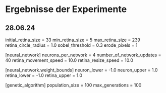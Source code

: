 # Ergebnisse der Experimente

## 28.06.24
initial_retina_size = 33
min_retina_size = 5
max_retina_size = 239
retina_circle_radius = 1.0
sobel_threshold = 0.3
erode_pixels = 1

[neural_network]
neurons_per_network = 4
number_of_network_updates = 40
retina_movement_speed = 10.0
retina_resize_speed = 10.0

[neural_network.weight_bounds]
neuron_lower = -1.0
neuron_upper = 1.0
retina_lower = -1.0
retina_upper = 1.0

[genetic_algorithm]
population_size = 100
max_generations = 100

